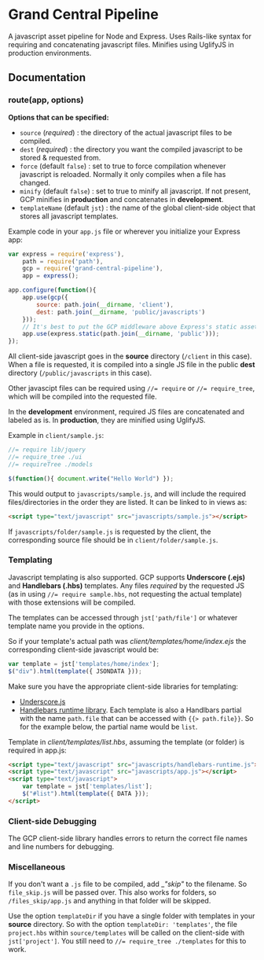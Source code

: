 # Grand Central Pipeline

A javascript asset pipeline for Node and Express. Uses Rails-like syntax for requiring and concatenating javascript files. Minifies using UglifyJS in production environments.

## Documentation

### route(app, options)

__Options that can be specified:__

* `source` (*required*) : the directory of the actual javascript files to be compiled.
* `dest` (*required*) : the directory you want the compiled javascript to be stored & requested from.
* `force` (default `false`) : set to true to force compilation whenever javascript is reloaded. Normally it only compiles when a file has changed.
* `minify` (default `false`) : set to true to minify all javascript. If not present, GCP minifies in __production__ and concatenates in __development__.
* `templateName` (default `jst`) : the name of the global client-side object that stores all javascript templates.

Example code in your `app.js` file or wherever you initialize your Express app:
```js
var express = require('express'),
    path = require('path'),
    gcp = require('grand-central-pipeline'),
    app = express();

app.configure(function(){
    app.use(gcp({
        source: path.join(__dirname, 'client'),
        dest: path.join(__dirname, 'public/javascripts')
    }));
    // It's best to put the GCP middleware above Express's static asset pipline:
    app.use(express.static(path.join(__dirname, 'public')));
});
```

All client-side javascript goes in the __source__ directory (`/client` in this case). When a file is requested, it is compiled into a single JS file in the public __dest__ directory (`/public/javascripts` in this case).

Other javascipt files can be required using `//= require` or `//= require_tree`, which will be compiled into the requested file.

In the __development__ environment, required JS files are concatenated and labeled as is. In __production__, they are minified using UglifyJS.

Example in `client/sample.js`:
```js
//= require lib/jquery
//= require_tree ./ui
//= requireTree ./models

$(function(){ document.write("Hello World") });
```
This would output to `javascripts/sample.js`, and will include the required files/directories in the order they are listed. It can be linked to in views as:
```html
<script type="text/javascript" src="javascripts/sample.js"></script>
```

If `javascripts/folder/sample.js` is requested by the client, the corresponding source file should be in `client/folder/sample.js`.

### Templating

Javascript templating is also supported. GCP supports __Underscore (.ejs)__ and __Handlebars (.hbs)__ templates. Any files *required* by the requested JS (as in using `//= require sample.hbs`, not requesting the actual template) with those extensions will be compiled.

The templates can be accessed through `jst['path/file']` or whatever template name you provide in the options.

So if your template's actual path was *client/templates/home/index.ejs* the corresponding client-side javascript would be:
```js
var template = jst['templates/home/index'];
$("div").html(template({ JSONDATA }));
```

Make sure you have the appropriate client-side libraries for templating:

* [Underscore.js](http://underscorejs.org/)
* [Handlebars runtime library](http://handlebarsjs.com/). Each template is also a Handlbars partial with the name `path.file` that can be accessed with `{{> path.file}}`. So for the example below, the partial name would be `list`.

Template in *client/templates/list.hbs*, assuming the template (or folder) is required in app.js:
```html
<script type="text/javascript" src="javascripts/handlebars-runtime.js"></script>
<script type="text/javascript" src="javascripts/app.js"></script>
<script type="text/javascript">
    var template = jst['templates/list'];
    $("#list").html(template({ DATA }));
</script>
```

### Client-side Debugging

The GCP client-side library handles errors to return the correct file names and line numbers for debugging.

### Miscellaneous

If you don't want a `.js` file to be compiled, add __"_skip"__ to the filename. So `file_skip.js` will be passed over. This also works for folders, so `/files_skip/app.js` and anything in that folder will be skipped.

Use the option `templateDir` if you have a single folder with templates in your __source__ directory. So with the option `templateDir: 'templates'`, the file `project.hbs` within `source/templates` will be called on the client-side with `jst['project']`. You still need to `//= require_tree ./templates` for this to work.

